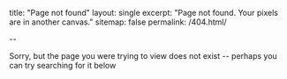 title: "Page not found"
layout: single
excerpt: "Page not found. Your pixels are in another canvas."
sitemap: false
permalink: /404.html/

--

Sorry, but the page you were trying to view does not exist -- perhaps you can try searching for it below
<script type="text/javascript">
  var GOOG_FIXURL_LANG = 'en';
  var GOOG_FIXURL_SITE = '{{ site.url }}'
</script>
<script type="text/javascript"
  src="//linkhelp.clients.google.com/tbproxy/lh/wm/fixurl.js">
</script>
